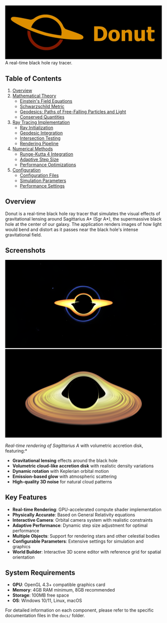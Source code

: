 ![Logo](Branding/Logo-Black.jpg)
A real-time black hole ray tracer.

## Table of Contents

1. [Overview](#overview)
2. [Mathematical Theory](docs/mathematical-theory.md)
   - [Einstein's Field Equations](docs/mathematical-theory.md#einsteins-field-equations)
   - [Schwarzschild Metric](docs/mathematical-theory.md#schwarzschild-metric)
   - [Geodesics: Paths of Free-Falling Particles and Light](docs/mathematical-theory.md#geodesics-paths-of-free-falling-particles-and-light)
   - [Conserved Quantities](docs/mathematical-theory.md#conserved-quantities)
3. [Ray Tracing Implementation](docs/ray-tracing-implementation.md)
   - [Ray Initialization](docs/ray-tracing-implementation.md#1-ray-initialization)
   - [Geodesic Integration](docs/ray-tracing-implementation.md#2-geodesic-integration)
   - [Intersection Testing](docs/ray-tracing-implementation.md#3-intersection-testing)
   - [Rendering Pipeline](docs/ray-tracing-implementation.md#4-rendering)
4. [Numerical Methods](docs/numerical-methods.md)
   - [Runge-Kutta 4 Integration](docs/numerical-methods.md#runge-kutta-4-rk4-integration--explained)
   - [Adaptive Step Size](docs/numerical-methods.md#adaptive-step-size)
   - [Performance Optimizations](docs/numerical-methods.md#performance-optimizations)
5. [Configuration](docs/configuration.md)
   - [Configuration Files](docs/configuration.md#configuration-files)
   - [Simulation Parameters](docs/configuration.md#simulation-parameters)
   - [Performance Settings](docs/configuration.md#performance-settings)

## Overview

Donut is a real-time black hole ray tracer that simulates the visual effects of gravitational lensing around Sagittarius A* (Sgr A*), the supermassive black hole at the center of our galaxy. The application renders images of how light would bend and distort as it passes near the black hole's intense gravitational field.

## Screenshots

![Black Hole with Accretion Disk](Branding/Screenshot1.png)
![Black hole with HDRI](Branding/Screenshot2.png)

*Real-time rendering of Sagittarius A* with volumetric accretion disk, featuring:*

- **Gravitational lensing** effects around the black hole
- **Volumetric cloud-like accretion disk** with realistic density variations
- **Dynamic rotation** with Keplerian orbital motion
- **Emission-based glow** with atmospheric scattering
- **High-quality 3D noise** for natural cloud patterns

## Key Features

- **Real-time Rendering**: GPU-accelerated compute shader implementation
- **Physically Accurate**: Based on General Relativity equations
- **Interactive Camera**: Orbital camera system with realistic constraints
- **Adaptive Performance**: Dynamic step size adjustment for optimal performance
- **Multiple Objects**: Support for rendering stars and other celestial bodies
- **Configurable Parameters**: Extensive settings for simulation and graphics
- **World Builder**: Interactive 3D scene editor with reference grid for spatial orientation

## System Requirements

- **GPU**: OpenGL 4.3+ compatible graphics card
- **Memory**: 4GB RAM minimum, 8GB recommended
- **Storage**: 100MB free space
- **OS**: Windows 10/11, Linux, macOS

For detailed information on each component, please refer to the specific documentation files in the `docs/` folder.
